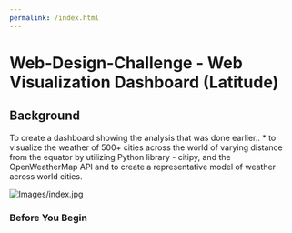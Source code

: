 ```yaml
---
permalink: /index.html
---
```


# Web-Design-Challenge - Web Visualization Dashboard (Latitude)

## Background

To create a dashboard showing the analysis that was done earlier..
    * to visualize the weather of 500+ cities across the world of varying distance from the equator by utilizing Python library - citipy, and the OpenWeatherMap API and to create a representative model of weather across world cities.

![Images/index.jpg](Images/index.jpg)

### Before You Begin

